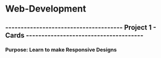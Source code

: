 # Web-Development

## -------------------------------------- Project 1 - Cards --------------------------------------
### Purpose: Learn to make Responsive Designs
